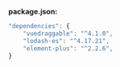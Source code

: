 **package.json:**

```javascript
"dependencies": {
    "vuedraggable": "^4.1.0",
    "lodash-es": "^4.17.21",
    "element-plus": "^2.2.6",
}
```